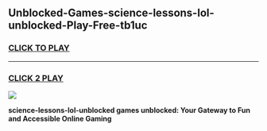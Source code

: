 
## Unblocked-Games-science-lessons-lol-unblocked-Play-Free-tb1uc
<h3>
<a href="https://premium76.site?title=science-lessons-lol-unblocked&ref=12A">CLICK TO PLAY</a></h3>
<hr>

<h3>
<a href="https://premium76.site?title=science-lessons-lol-unblocked&ref=12A">CLICK 2 PLAY</a>
  
</h3>

<a href="https://premium76.site?title=science-lessons-lol-unblocked&ref=12A"><img src="https://clearcache.store/games.png"></a>


**science-lessons-lol-unblocked games unblocked: Your Gateway to Fun and Accessible Online Gaming**
